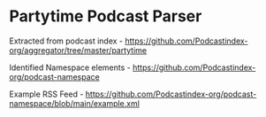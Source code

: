 # Partytime Podcast Parser

Extracted from podcast index - https://github.com/Podcastindex-org/aggregator/tree/master/partytime

Identified Namespace elements - https://github.com/Podcastindex-org/podcast-namespace

Example RSS Feed - https://github.com/Podcastindex-org/podcast-namespace/blob/main/example.xml
